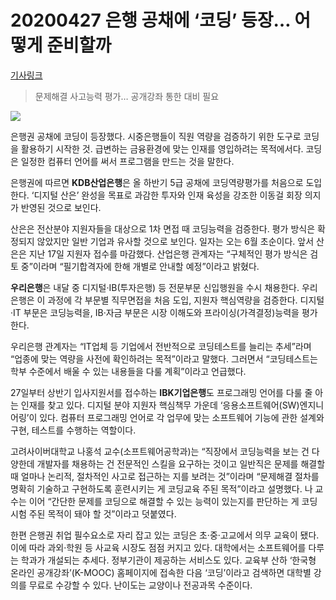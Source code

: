 # 20200427 **은행 공채에 ‘코딩’ 등장… 어떻게 준비할까**

[기사링크](<https://m.news.naver.com/read.nhn?mode=LSD&mid=sec&sid1=103&oid=005&aid=0001315714>)



> 문제해결 사고능력 평가… 공개강좌 통한 대비 필요



![](https://imgnews.pstatic.net/image/005/2020/04/27/202004271825_14190924134584_1_20200427182605019.jpg?type=w430)



은행권 공채에 코딩이 등장했다. 시중은행들이 직원 역량을 검증하기 위한 도구로 코딩을 활용하기 시작한 것. 급변하는 금융환경에 맞는 인재를 영입하려는 목적에서다. 코딩은 일정한 컴퓨터 언어를 써서 프로그램을 만드는 것을 말한다.



은행권에 따르면 **KDB산업은행**은 올 하반기 5급 공채에 코딩역량평가를 처음으로 도입한다. ‘디지털 산은’ 완성을 목표로 과감한 투자와 인재 육성을 강조한 이동걸 회장 의지가 반영된 것으로 보인다.



산은은 전산분야 지원자들을 대상으로 1차 면접 때 코딩능력을 검증한다. 평가 방식은 확정되지 않았지만 일반 기업과 유사할 것으로 보인다. 일자는 오는 6월 초순이다. 앞서 산은은 지난 17일 지원자 접수를 마감했다. 산업은행 관계자는 “구체적인 평가 방식은 검토 중”이라며 “필기합격자에 한해 개별로 안내할 예정”이라고 밝혔다.



**우리은행**은 내달 중 디지털·IB(투자은행) 등 전문부문 신입행원을 수시 채용한다. 우리은행은 이 과정에 각 부문별 직무면접을 처음 도입, 지원자 핵심역량을 검증한다. 디지털·IT 부문은 코딩능력을, IB·자금 부문은 시장 이해도와 프라이싱(가격결정)능력을 평가한다.



  우리은행 관계자는 “IT업체 등 기업에서 전반적으로 코딩테스트를 늘리는 추세”라며 “업종에 맞는 역량을 사전에 확인하려는 목적”이라고 말했다. 그러면서 “코딩테스트는 학부 수준에서 배울 수 있는 내용들을 다룰 계획”이라고 언급했다.



27일부터 상반기 입사지원서를 접수하는 **IBK기업은행**도 프로그래밍 언어를 다룰 줄 아는 인재를 찾고 있다. 디지털 분야 지원자 핵심책무 가운데 ‘응용소프트웨어(SW)엔지니어링’이 있다. 컴퓨터 프로그래밍 언어로 각 업무에 맞는 소프트웨어 기능에 관한 설계와 구현, 테스트를 수행하는 역할이다.



고려사이버대학교 나홍석 교수(소프트웨어공학과)는 “직장에서 코딩능력을 보는 건 다양한데 개발자를 채용하는 건 전문적인 스킬을 요구하는 것이고 일반직은 문제를 해결할 때 얼마나 논리적, 절차적인 사고로 접근하는 지를 보려는 것”이라며 “문제해결 절차를 명확히 기술하고 구현하도록 훈련시키는 게 코딩교육 주된 목적”이라고 설명했다. 나 교수는 이어 “간단한 문제를 코딩으로 해결할 수 있는 능력이 있는지를 판단하는 게 코딩시험 주된 목적이 돼야 할 것”이라고 덧붙였다.



한편 은행권 취업 필수요소로 자리 잡고 있는 코딩은 초·중·고교에서 의무 교육이 됐다. 이에 따라 과외·학원 등 사교육 시장도 점점 커지고 있다. 대학에서는 소프트웨어를 다루는 학과가 개설되는 추세다. 정부기관이 제공하는 서비스도 있다. 교육부 산하 ‘한국형 온라인 공개강좌’(K-MOOC) 홈페이지에 접속한 다음 ‘코딩’이라고 검색하면 대학별 강의를 무료로 수강할 수 있다. 난이도는 교양이나 전공과목 수준이다.  
